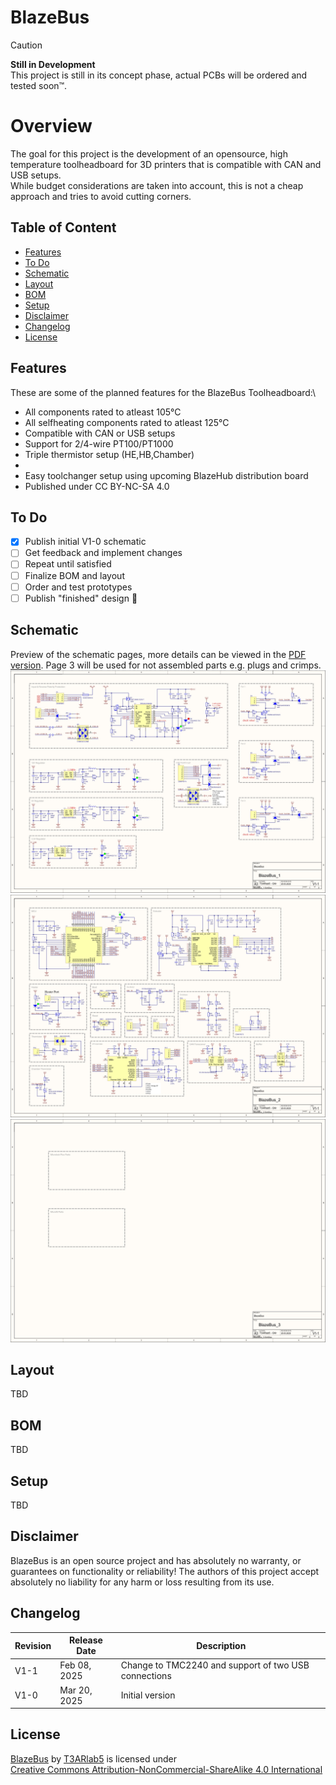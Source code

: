 # BlazeBus 
> [!CAUTION]
> **Still in Development**\
> This project is still in its concept phase, actual PCBs will be ordered and tested soon™.

# Overview
The goal for this project is the development of an opensource, high temperature toolheadboard for 3D printers that is compatible with CAN and USB setups.\
While budget considerations are taken into account, this is not a cheap approach and tries to avoid cutting corners.

## Table of Content
* [Features](#features)
* [To Do](#to-do)
* [Schematic](#schematic)
* [Layout](#layout)
* [BOM](#bom)
* [Setup](#setup)
* [Disclaimer](#disclaimer)
* [Changelog](#changelog)
* [License](#license)

## Features
These are some of the planned features for the BlazeBus Toolheadboard:\
* All components rated to atleast 105°C
* All selfheating components rated to atleast 125°C
* Compatible with CAN or USB setups
* Support for 2/4-wire PT100/PT1000
* Triple thermistor setup (HE,HB,Chamber)
* 
* Easy toolchanger setup using upcoming BlazeHub distribution board
* Published under CC BY-NC-SA 4.0

## To Do
- [x] Publish initial V1-0 schematic
- [ ] Get feedback and implement changes
- [ ] Repeat until satisfied
- [ ] Finalize BOM and layout
- [ ] Order and test prototypes
- [ ] Publish "finished" design :tada:

## Schematic
Preview of the schematic pages, more details can be viewed in the [PDF version](Schematic/BlazeBus_Schematic.PDF). Page 3 will be used for not assembled parts e.g. plugs and crimps.
![Preview image of schematic page 1. Also available as PDF in subfolder.](https://github.com/T3ARlab5/BlazeBus/blob/main/Media/BlazeBus_Schematic-1-V1-1.jpg)
![Preview image of schematic page 2. Also available as PDF in subfolder.](https://github.com/T3ARlab5/BlazeBus/blob/main/Media/BlazeBus_Schematic-2-V1-1.jpg)
![Preview image of schematic page 3. Also available as PDF in subfolder.](https://github.com/T3ARlab5/BlazeBus/blob/main/Media/BlazeBus_Schematic-3-V1-1.jpg)

## Layout
TBD

## BOM
TBD

## Setup
TBD

## Disclaimer
BlazeBus is an open source project and has absolutely no warranty, or guarantees on functionality or reliability! The authors of this project accept absolutely no liability for any harm or loss resulting from its use.

## Changelog
| Revision | Release Date | Description  |
| ------------- | ------------- | ------------- |
| V1-1  | Feb 08, 2025 | Change to TMC2240 and support of two USB connections |
| V1-0  | Mar 20, 2025 | Initial version |


## License
<p xmlns:cc="http://creativecommons.org/ns#" xmlns:dct="http://purl.org/dc/terms/"><a property="dct:title" rel="cc:attributionURL" href="https://github.com/T3ARlab5/BlazeBus">BlazeBus</a> by <a rel="cc:attributionURL dct:creator" property="cc:attributionName" href="https://github.com/T3ARlab5">T3ARlab5</a> is licensed under <a href="https://creativecommons.org/licenses/by-nc-sa/4.0/?ref=chooser-v1" target="_blank" rel="license noopener noreferrer" style="display:inline-block;">Creative Commons Attribution-NonCommercial-ShareAlike 4.0 International<img style="height:22px!important;margin-left:3px;vertical-align:text-bottom;" src="https://mirrors.creativecommons.org/presskit/icons/cc.svg?ref=chooser-v1" alt=""><img style="height:22px!important;margin-left:3px;vertical-align:text-bottom;" src="https://mirrors.creativecommons.org/presskit/icons/by.svg?ref=chooser-v1" alt=""><img style="height:22px!important;margin-left:3px;vertical-align:text-bottom;" src="https://mirrors.creativecommons.org/presskit/icons/nc.svg?ref=chooser-v1" alt=""><img style="height:22px!important;margin-left:3px;vertical-align:text-bottom;" src="https://mirrors.creativecommons.org/presskit/icons/sa.svg?ref=chooser-v1" alt=""></a></p>
